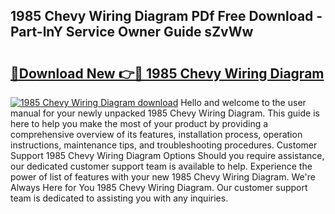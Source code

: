 ## 1985 Chevy Wiring Diagram PDf Free Download - Part-lnY Service Owner Guide sZvWw

# <h2><a href="http://dfs0yua.blite.top/?on=1985+Chevy+Wiring+Diagram">🔗Download New 👉🔴 1985 Chevy Wiring Diagram</a></h2>

[![1985 Chevy Wiring Diagram download](https://i.imgur.com/lujVjoI.png)](http://dfs0yua.blite.top/?on=1985+Chevy+Wiring+Diagram)
Hello and welcome to the user manual for your newly unpacked 1985 Chevy Wiring Diagram. This guide is here to help you make the most of your product by providing a comprehensive overview of its features, installation process, operation instructions, maintenance tips, and troubleshooting procedures. Customer Support 1985 Chevy Wiring Diagram Options Should you require assistance, our dedicated customer support team is available to help. Experience the power of list of features with your new 1985 Chevy Wiring Diagram. We're Always Here for You 1985 Chevy Wiring Diagram. Our customer support team is dedicated to assisting you with any inquiries.
